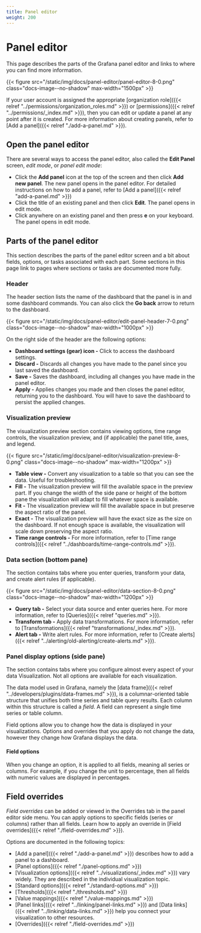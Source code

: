 ```yaml
---
title: Panel editor
weight: 200
---
```


# Panel editor

This page describes the parts of the Grafana panel editor and links to where you can find more information.

{{< figure src="/static/img/docs/panel-editor/panel-editor-8-0.png" class="docs-image--no-shadow" max-width="1500px" >}}

If your user account is assigned the appropriate [organization role]({{< relref "../permissions/organization_roles.md" >}}) or [permissions]({{< relref "../permissions/_index.md" >}}), then you can edit or update a panel at any point after it is created. For more information about creating panels, refer to [Add a panel]({{< relref "./add-a-panel.md" >}}).

## Open the panel editor

There are several ways to access the panel editor, also called the **Edit Panel** screen, _edit mode_, or _panel edit mode_:

- Click the **Add panel** icon at the top of the screen and then click **Add new panel**. The new panel opens in the panel editor. For detailed instructions on how to add a panel, refer to [Add a panel]({{< relref "add-a-panel.md" >}})
- Click the title of an existing panel and then click **Edit**. The panel opens in edit mode.
- Click anywhere on an existing panel and then press **e** on your keyboard. The panel opens in edit mode.

## Parts of the panel editor

This section describes the parts of the panel editor screen and a bit about fields, options, or tasks associated with each part. Some sections in this page link to pages where sections or tasks are documented more fully.

### Header

The header section lists the name of the dashboard that the panel is in and some dashboard commands. You can also click the **Go back** arrow to return to the dashboard.

{{< figure src="/static/img/docs/panel-editor/edit-panel-header-7-0.png" class="docs-image--no-shadow" max-width="1000px" >}}

On the right side of the header are the following options:

- **Dashboard settings (gear) icon -** Click to access the dashboard settings.
- **Discard -** Discards all changes you have made to the panel since you last saved the dashboard.
- **Save -** Saves the dashboard, including all changes you have made in the panel editor.
- **Apply -** Applies changes you made and then closes the panel editor, returning you to the dashboard. You will have to save the dashboard to persist the applied changes.

### Visualization preview

The visualization preview section contains viewing options, time range controls, the visualization preview, and (if applicable) the panel title, axes, and legend.

{{< figure src="/static/img/docs/panel-editor/visualization-preview-8-0.png" class="docs-image--no-shadow" max-width="1200px" >}}

- **Table view -** Convert any visualization to a table so that you can see the data. Useful for troubleshooting.
- **Fill -** The visualization preview will fill the available space in the preview part. If you change the width of the side pane or height of the bottom pane the visualization will adapt to fill whatever space is available.
- **Fit -** The visualization preview will fill the available space in but preserve the aspect ratio of the panel.
- **Exact -** The visualization preview will have the exact size as the size on the dashboard. If not enough space is available, the visualization will scale down preserving the aspect ratio.
- **Time range controls -** For more information, refer to [Time range controls]({{< relref "../dashboards/time-range-controls.md" >}}).

### Data section (bottom pane)

The section contains tabs where you enter queries, transform your data, and create alert rules (if applicable).

{{< figure src="/static/img/docs/panel-editor/data-section-8-0.png" class="docs-image--no-shadow" max-width="1200px" >}}

- **Query tab -** Select your data source and enter queries here. For more information, refer to [Queries]({{< relref "queries.md" >}}).
- **Transform tab -** Apply data transformations. For more information, refer to [Transformations]({{< relref "transformations/_index.md" >}}).
- **Alert tab -** Write alert rules. For more information, refer to [Create alerts]({{< relref "../alerting/old-alerting/create-alerts.md" >}}).

### Panel display options (side pane)

The section contains tabs where you configure almost every aspect of your data Visualization. Not all options are available for each visualization.

The data model used in Grafana, namely the [data frame]({{< relref "../developers/plugins/data-frames.md" >}}), is a columnar-oriented table structure that unifies both time series and table query results. Each column within this structure is called a _field_. A field can represent a single time series or table column.

Field options allow you to change how the data is displayed in your visualizations. Options and overrides that you apply do not change the data, however they change how Grafana displays the data.

#### Field options

When you change an option, it is applied to all fields, meaning all series or columns. For example, if you change the unit to percentage, then all fields with numeric values are displayed in percentages.

## Field overrides

_Field overrides_ can be added or viewed in the Overrides tab in the panel editor side menu. You can apply options to specific fields (series or columns) rather than all fields. Learn how to apply an override in [Field overrides]({{< relref "./field-overrides.md" >}}).

Options are documented in the following topics:

- [Add a panel]({{< relref "./add-a-panel.md" >}}) describes how to add a panel to a dashboard.
- [Panel options]({{< relref "./panel-options.md" >}})
- [Visualization options]({{< relref "../visualizations/_index.md" >}}) vary widely. They are described in the individual visualization topic.
- [Standard options]({{< relref "./standard-options.md" >}})
- [Thresholds]({{< relref "./thresholds.md" >}})
- [Value mappings]({{< relref "./value-mappings.md" >}})
- [Panel links]({{< relref "../linking/panel-links.md" >}}) and [Data links]({{< relref "../linking/data-links.md" >}}) help you connect your visualization to other resources.
- [Overrides]({{< relref "./field-overrides.md" >}})
